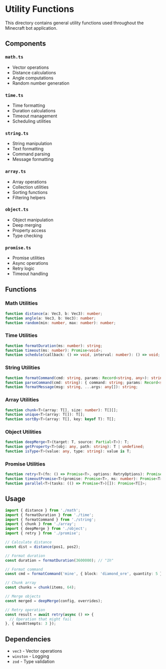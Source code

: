 # Utility Functions

This directory contains general utility functions used throughout the Minecraft bot application.

## Components

### `math.ts`
- Vector operations
- Distance calculations
- Angle computations
- Random number generation

### `time.ts`
- Time formatting
- Duration calculations
- Timeout management
- Scheduling utilities

### `string.ts`
- String manipulation
- Text formatting
- Command parsing
- Message formatting

### `array.ts`
- Array operations
- Collection utilities
- Sorting functions
- Filtering helpers

### `object.ts`
- Object manipulation
- Deep merging
- Property access
- Type checking

### `promise.ts`
- Promise utilities
- Async operations
- Retry logic
- Timeout handling

## Functions

### Math Utilities
```typescript
function distance(a: Vec3, b: Vec3): number;
function angle(a: Vec3, b: Vec3): number;
function random(min: number, max: number): number;
```

### Time Utilities
```typescript
function formatDuration(ms: number): string;
function timeout(ms: number): Promise<void>;
function schedule(callback: () => void, interval: number): () => void;
```

### String Utilities
```typescript
function formatCommand(cmd: string, params: Record<string, any>): string;
function parseCommand(cmd: string): { command: string; params: Record<string, any> };
function formatMessage(msg: string, ...args: any[]): string;
```

### Array Utilities
```typescript
function chunk<T>(array: T[], size: number): T[][];
function unique<T>(array: T[]): T[];
function sortBy<T>(array: T[], key: keyof T): T[];
```

### Object Utilities
```typescript
function deepMerge<T>(target: T, source: Partial<T>): T;
function getProperty<T>(obj: any, path: string): T | undefined;
function isType<T>(value: any, type: string): value is T;
```

### Promise Utilities
```typescript
function retry<T>(fn: () => Promise<T>, options: RetryOptions): Promise<T>;
function timeoutPromise<T>(promise: Promise<T>, ms: number): Promise<T>;
function parallel<T>(tasks: (() => Promise<T>)[]): Promise<T[]>;
```

## Usage

```typescript
import { distance } from './math';
import { formatDuration } from './time';
import { formatCommand } from './string';
import { chunk } from './array';
import { deepMerge } from './object';
import { retry } from './promise';

// Calculate distance
const dist = distance(pos1, pos2);

// Format duration
const duration = formatDuration(3600000); // "1h"

// Format command
const cmd = formatCommand('mine', { block: 'diamond_ore', quantity: 5 });

// Chunk array
const chunks = chunk(items, 64);

// Merge objects
const merged = deepMerge(config, overrides);

// Retry operation
const result = await retry(async () => {
  // Operation that might fail
}, { maxAttempts: 3 });
```

## Dependencies

- `vec3` - Vector operations
- `winston` - Logging
- `zod` - Type validation 